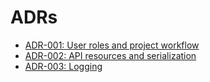 # ADRs

* [ADR-001: User roles and project workflow](ADR-001-user-roles-and-project-workflow)
* [ADR-002: API resources and serialization](ADR-002-api-and-serialization)
* [ADR-003: Logging](ADR-003-logging)
